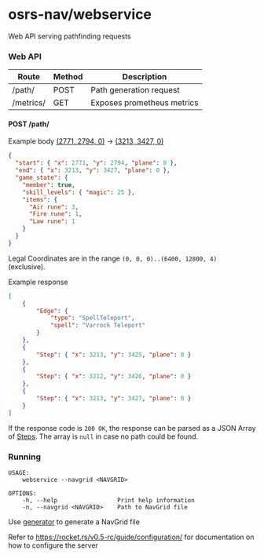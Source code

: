 # osrs-nav/webservice
Web API serving pathfinding requests

### Web API
| Route     | Method | Description                |
|-----------|--------|----------------------------|
| /path/    | POST   | Path generation request    |
| /metrics/ | GET    | Exposes prometheus metrics |

#### POST /path/
Example body [(2771, 2794, 0)](https://explv.github.io/?centreX=2771&centreY=2794&centreZ=0&zoom=10) -> [(3213, 3427, 0)](https://explv.github.io/?centreX=3213&centreY=3427&centreZ=0&zoom=10)
```json
{
  "start": { "x": 2771, "y": 2794, "plane": 0 },
  "end": { "x": 3213, "y": 3427, "plane": 0 },
  "game_state": {
    "member": true,
    "skill_levels": { "magic": 25 },
    "items": {
      "Air rune": 3,
      "Fire rune": 1,
      "Law rune": 1
    }
  }
}
```
Legal Coordinates are in the range `(0, 0, 0)..(6400, 12800, 4)` (exclusive).

Example response
```json
[
    {
        "Edge": {
            "type": "SpellTeleport",
            "spell": "Varrock Teleport"
        }
    },
    {
        "Step": { "x": 3213, "y": 3425, "plane": 0 }
    },
    {
        "Step": { "x": 3212, "y": 3426, "plane": 0 }
    },
    {
        "Step": { "x": 3213, "y": 3427, "plane": 0 }
    }
]
```

If the response code is `200 OK`, the response can be parsed as a JSON Array of [Steps](../pathfinder/src/lib.rs). The array is `null` in case no path could be found.

### Running

```
USAGE:
    webservice --navgrid <NAVGRID>

OPTIONS:
    -h, --help                 Print help information
    -n, --navgrid <NAVGRID>    Path to NavGrid file
```

Use [generator](../generator) to generate a NavGrid file 

Refer to https://rocket.rs/v0.5-rc/guide/configuration/ for documentation on how to configure the server 

